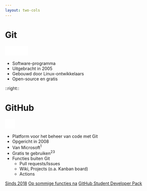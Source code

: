 ```yaml
---
layout: two-cols
---
```


# Git

<img src="../img/logos/git.svg" style="height: 32px"><br>

- Software-programma
- Uitgebracht in 2005
- Gebouwd door Linux-ontwikkelaars
- Open-source en gratis

::right::

# GitHub

<img src="../img/logos/github.svg" style="height: 32px"><br>

- Platform voor het beheer van code met Git
- Opgericht in 2008
- Van Microsoft<sup>1</sup>
- Gratis te gebruiken<sup>2</sup><sup>3</sup>
- Functies buiten Git
  - Pull requests/Issues
  - Wiki, Projects (o.a. Kanban board)
  - Actions

<Footnotes separator>
  <Footnote :number=1><a href="https://tweakers.net/nieuws/139337/microsoft-neemt-github-over-voor-7-komma-5-miljard-dollar.html" rel="noreferrer" target="_blank">Sinds 2018</a></Footnote>
  <Footnote :number=2><a href="https://github.com/pricing" rel="noreferrer" target="_blank">Op sommige functies na</a></Footnote>
  <Footnote :number=3><a href="https://education.github.com/pack" ref="noreferrer" target="_blank">GitHub Student Developer Pack</a></Footnote>
</Footnotes>
